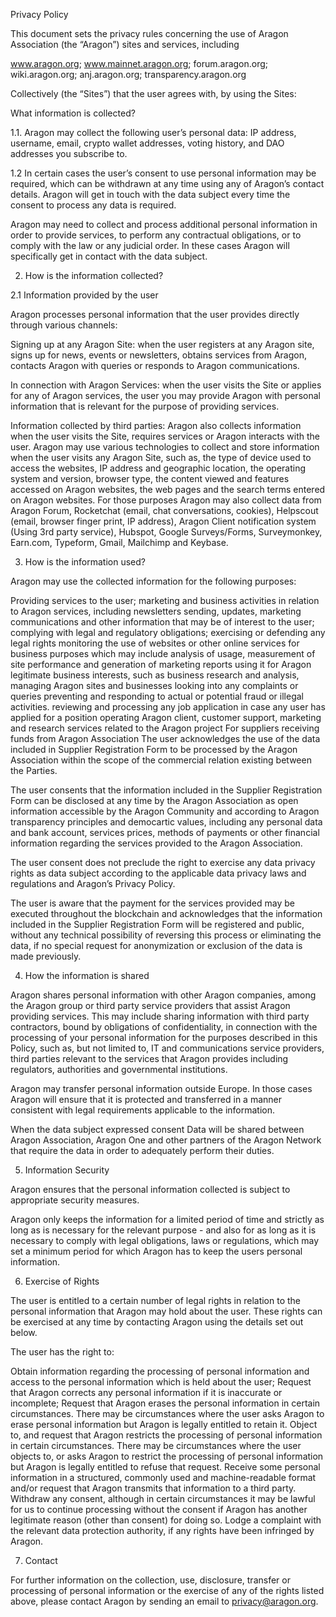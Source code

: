 Privacy Policy


This document sets the privacy rules concerning the use of Aragon Association (the “Aragon”) sites and services, including 

www.aragon.org;
www.mainnet.aragon.org;
forum.aragon.org; 
wiki.aragon.org; 
anj.aragon.org; 
transparency.aragon.org

Collectively (the “Sites”) that the user agrees with, by using the Sites:

What information is collected? 

1.1. Aragon may collect the following user’s personal data: IP address, username, email, crypto wallet addresses, voting history, and DAO addresses you subscribe to. 

1.2 In certain cases the user’s consent to use personal information may be required, which can be withdrawn at any time using any of Aragon’s contact details. Aragon will get in touch with the data subject every time the consent to process any data is required. 

Aragon may need to collect and process additional personal information in order to provide services, to perform any contractual obligations, or to comply with the law or any judicial order. In these cases Aragon will specifically get in contact with the data subject.

2. How is the information collected?

2.1 Information provided by the user
 
Aragon processes personal information that the user provides directly through various channels:
 
Signing up at any Aragon Site: when the user registers at any Aragon site, signs up for news, events or newsletters, obtains services from Aragon, contacts Aragon with queries or responds to Aragon communications. 
	
In connection with Aragon Services: when the user visits the Site or applies for any of Aragon services, the user you may provide Aragon with personal information that is relevant for the purpose of providing services. 
 
Information collected by third parties: Aragon also collects information when the user visits the Site, requires services or Aragon interacts with the user. Aragon may use various technologies to collect and store information when the user visits any Aragon Site, such as, the type of device used to access the websites, IP address and geographic location, the operating system and version, browser type, the content viewed and features accessed on Aragon websites, the web pages and the search terms entered on Aragon websites. For those purposes Aragon may also collect data from Aragon Forum, Rocketchat (email, chat conversations, cookies), Helpscout (email, browser finger print, IP address), Aragon Client notification system (Using 3rd party service), Hubspot, Google Surveys/Forms, Surveymonkey, Earn.com, Typeform, Gmail, Mailchimp and Keybase.

3. How is the information used?

Aragon may use the collected information for the following purposes:
 
Providing services to the user;
marketing and business activities in relation to Aragon services, including newsletters sending, updates, marketing communications and other information that may be of interest to the user;
complying with legal and regulatory obligations;
exercising or defending any legal rights
monitoring the use of websites or other online services for business purposes which may include analysis of usage, measurement of site performance and generation of marketing reports
using it for Aragon legitimate business interests, such as business research and analysis, managing Aragon sites and businesses
looking into any complaints or queries
preventing and responding to actual or potential fraud or illegal activities.
reviewing and processing any job application in case any user has applied for a position
operating Aragon client, customer support, marketing and research services related to the Aragon project
For suppliers receiving funds from Aragon Association
The user acknowledges the use of the data included in Supplier Registration Form to be processed by the Aragon Association within the scope of the commercial relation existing between the Parties. 

The user consents that the information included in the Supplier Registration Form can be disclosed at any time by the Aragon Association as open information accessible by the Aragon Community and according to Aragon transparency principles and democartic values, including any personal data and bank account, services prices, methods of payments or other financial information regarding the services provided to the Aragon Association. 

The user consent does not preclude the right to exercise any data privacy rights as data subject according to the applicable data privacy laws and regulations and Aragon’s Privacy Policy. 

The user is aware that the payment for the services provided may be executed throughout the blockchain and acknowledges that the information included in the Supplier Registration Form will be registered and public, without any technical possibility of reversing this process or eliminating the data, if no special request for anonymization or exclusion of the data is made previously. 

4. How the information is shared

Aragon shares personal information with other Aragon companies, among the Aragon group or third party service providers that assist Aragon providing services. This may include sharing information with third party contractors, bound by obligations of confidentiality, in connection with the processing of your personal information for the purposes described in this Policy, such as, but not limited to, IT and communications service providers, third parties relevant to the services that Aragon provides including regulators, authorities and governmental institutions.
	
Aragon may transfer personal information outside Europe. In those cases Aragon will ensure that it is protected and transferred in a manner consistent with legal requirements applicable to the information.

When the data subject expressed consent Data will be shared between Aragon Association, Aragon One and other partners of the Aragon Network that require the data in order to adequately perform their duties. 

5. Information Security

Aragon ensures that the personal information collected is subject to appropriate security measures.
 
Aragon only keeps the information for a limited period of time and strictly as long as is necessary for the relevant purpose - and also for as long as it is necessary to comply with legal obligations, laws or regulations, which may set a minimum period for which Aragon has to keep the users personal information.

6. Exercise of Rights

The user is entitled to a certain number of legal rights in relation to the personal information that Aragon may hold about the user. These rights can be exercised at any time by contacting Aragon using the details set out below.
 
The user has the right to:
 
Obtain information regarding the processing of personal information and access to the personal information which is held about the user;
Request that Aragon corrects any personal information if it is inaccurate or incomplete;
Request that Aragon erases the personal information in certain circumstances. There may be circumstances where the user asks Aragon to erase personal information but Aragon is legally entitled to retain it.
Object to, and request that Aragon restricts the processing of personal information in certain circumstances. There may be circumstances where the user objects to, or asks Aragon to restrict the processing of personal information but Aragon is legally entitled to refuse that request.
Receive some personal information in a structured, commonly used and machine-readable format and/or request that Aragon transmits that information to a third party.
Withdraw any consent, although in certain circumstances it may be lawful for us to continue processing without the consent if Aragon has another legitimate reason (other than consent) for doing so.
Lodge a complaint with the relevant data protection authority, if any rights have been infringed by Aragon. 


7. Contact

For further information on the collection, use, disclosure, transfer or processing of personal information or the exercise of any of the rights listed above, please contact Aragon by sending an email to privacy@aragon.org. 
